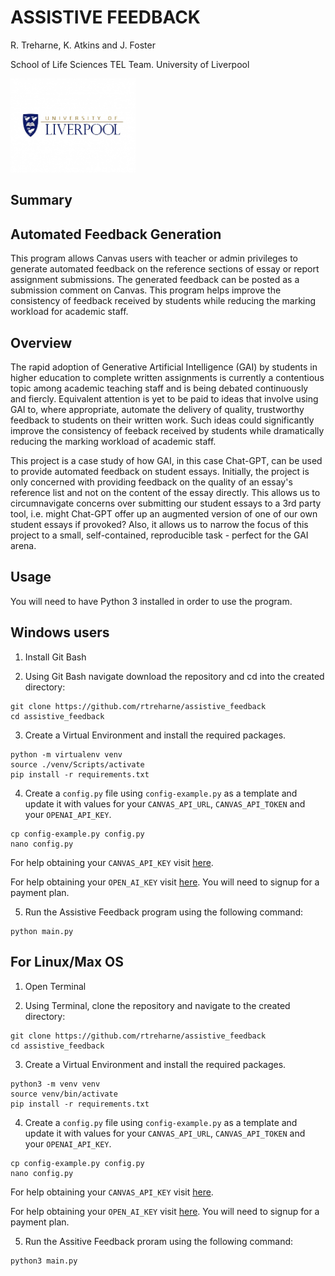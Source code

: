 # ASSISTIVE FEEDBACK

R. Treharne, K. Atkins and J. Foster

School of Life Sciences TEL Team. University of Liverpool

<img src="logo.jpg" alt="UoL logo" width="200"/>

## Summary

## Automated Feedback Generation

This program allows Canvas users with teacher or admin privileges to generate automated feedback on the reference sections of essay or report assignment submissions. The generated feedback can be posted as a submission comment on Canvas. This program helps improve the consistency of feedback received by students while reducing the marking workload for academic staff.

## Overview

The rapid adoption of Generative Artificial Intelligence (GAI) by students in higher education to complete written assignments is currently a contentious topic among academic teaching staff and is being debated continuously and fiercly. Equivalent attention is yet to be paid to ideas that involve using GAI to, where appropriate, automate the delivery of quality, trustworthy feedback to students on their written work. Such ideas could significantly improve the consistency of feeback received by students while dramatically reducing the marking workload of academic staff.

This project is a case study of how GAI, in this case Chat-GPT, can be used to provide automated feedback on student essays. Initially, the project is only concerned with providing feedback on the quality of an essay's reference list and not on the content of the essay directly. This allows us to circumnavigate concerns over submitting our student essays to a 3rd party tool, i.e. might Chat-GPT offer up an augmented version of one of our own student essays if provoked? Also, it allows us to narrow the focus of this project to a small, self-contained, reproducible task - perfect for the GAI arena.


## Usage

You will need to have Python 3 installed in order to use the program.

## Windows users

1. Install Git Bash

2. Using Git Bash navigate download the repository and cd into the created directory:

```{bash}
git clone https://github.com/rtreharne/assistive_feedback
cd assistive_feedback
```

3. Create a Virtual Environment and install the required packages.
```{bash}
python -m virtualenv venv
source ./venv/Scripts/activate
pip install -r requirements.txt
```

4. Create a `config.py` file using `config-example.py` as a template and update it with values for your `CANVAS_API_URL`, `CANVAS_API_TOKEN` and your `OPENAI_API_KEY`.
```{bash}
cp config-example.py config.py
nano config.py
```
For help obtaining your `CANVAS_API_KEY` visit [here](https://community.canvaslms.com/t5/Admin-Guide/How-do-I-manage-API-access-tokens-as-an-admin/ta-p/89).

For help obtaining your `OPEN_AI_KEY` visit [here](https://help.openai.com/en/articles/4936850-where-do-i-find-my-api-key). You will need to signup for a payment plan.

5. Run the Assistive Feedback program using the following command:
```{bash}
python main.py
```

## For Linux/Max OS

1. Open Terminal

2. Using Terminal, clone the repository and navigate to the created directory:

```{bash}
git clone https://github.com/rtreharne/assistive_feedback
cd assistive_feedback
```

3. Create a Virtual Environment and install the required packages.
```{bash}
python3 -m venv venv
source venv/bin/activate
pip install -r requirements.txt
```

4. Create a `config.py` file using `config-example.py` as a template and update it with values for your `CANVAS_API_URL`, `CANVAS_API_TOKEN` and your `OPENAI_API_KEY`.
```{bash}
cp config-example.py config.py
nano config.py
```
For help obtaining your `CANVAS_API_KEY` visit [here](https://community.canvaslms.com/t5/Admin-Guide/How-do-I-manage-API-access-tokens-as-an-admin/ta-p/89).

For help obtaining your `OPEN_AI_KEY` visit [here](https://help.openai.com/en/articles/4936850-where-do-i-find-my-api-key). You will need to signup for a payment plan.

5. Run the Assitive Feedback proram using the following command:
```{bash}
python3 main.py
```









